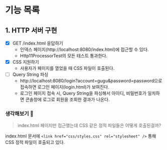 # 기능 목록

## 1. HTTP 서버 구현

- [x] GET /index.html 응답하기
    - 인덱스 페이지(http://localhost:8080/index.html)에 접근할 수 있다.
    - Http11ProcessorTest의 모든 테스트 통과한다.
- [x] CSS 지원하기
    - 사용자가 페이지를 열었을 때 CSS 파일이 호출된다.
- [ ] Query String 파싱
    - http://localhost:8080/login?account=gugu&password=password으로 접속하면 로그인 페이지(login.html)가 보여진다.
    - 로그인 페이지 접속 시, Query String을 파싱해서 아이디, 비밀번호가 일치하면 콘솔창에 로그로 회원을 조회한 결과가 나온다.

### 생각해보기 🤔

> index.html 페이지만 접근했는데 CSS 같은 정적 파일들은 어떻게 호출된걸까?

index.html 문서에 `<link href="css/styles.css" rel="stylesheet" />` 통해 CSS 정적 파일이 호출되고 있다.
